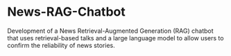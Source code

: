 # News-RAG-Chatbot
Development of a News Retrieval-Augmented Generation (RAG) chatbot that uses retrieval-based talks and a large language model to allow users to confirm the reliability of news stories.
